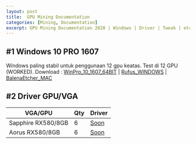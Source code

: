 ```yaml
---
layout: post
title:  GPU Mining Documentation
categories: [Mining, Documentation]
excerpt: GPU Mining Documentation 2020 | Windows | Driver | Tweak | etc.
---
```


## #1 Windows 10 PRO 1607
Windows paling stabil untuk penggunaan 12 gpu keatas. Test di 12 GPU (WORKED).
Download : 
[WinPro_10_1607_64BIT](https://bit.ly/Win10ProV1607) | 
[Rufus_WINDOWS](https://rufus.ie/) | 
[BalenaEtcher_MAC](https://www.balena.io/etcher/)

## #2 Driver GPU/VGA
|VGA/GPU               | Qty               | Driver              |
|--------------------- | --------------------- | ---------------------|
|Sapphire RX580/8GB | 6           | [Soon]()|
|Aorus RX580/8GB | 6 | [Soon]()|